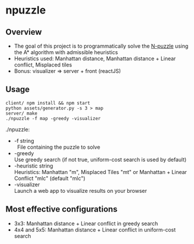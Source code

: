 npuzzle
=======

Overview
-------
- The goal of this project is to programmatically solve the [N-puzzle](https://en.wikipedia.org/wiki/15_puzzle) using the A* algorithm with admissible heuristics
- Heuristics used: Manhattan distance, Manhattan distance + Linear conflict, Misplaced tiles
- Bonus: visualizer => server + front (reactJS) 

Usage
-------
```
client/ npm install && npm start
python assets/generator.py -s 3 > map
server/ make
./npuzzle -f map -greedy -visualizer
```
./npuzzle:<br/>
+ -f string<br/>
    	File containing the puzzle to solve<br/>
+ -greedy<br/>
    	Use greedy search (if not true, uniform-cost search is used by default)<br/>
+ -heuristic string<br/>
    	Heuristics: Manhattan "m", Misplaced Tiles "mt" or Manhattan + Linear Conflict "mlc" (default "mlc")<br/>
+ -visualizer<br/>
    	Launch a web app to visualize results on your browser<br/>



Most effective configurations
-----------------------------
- 3x3: Manhattan distance + Linear conflict in greedy search
- 4x4 and 5x5: Manhattan distance + Linear conflict in uniform-cost search
